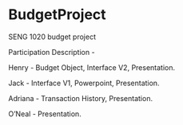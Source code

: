 # BudgetProject
SENG 1020 budget project

Participation Description - 

Henry - Budget Object, Interface V2, Presentation.

Jack - Interface V1, Powerpoint, Presentation.

Adriana - Transaction History, Presentation.

O’Neal - Presentation.

